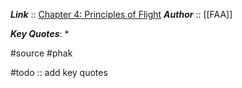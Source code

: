 ***Link***      :: [Chapter 4: Principles of Flight](https://www.faa.gov/sites/faa.gov/files/regulations_policies/handbooks_manuals/aviation/phak/06_phak_ch4.pdf)
***Author*** :: [[FAA]]

***Key Quotes***:
* 

#source #phak 

#todo :: add key quotes